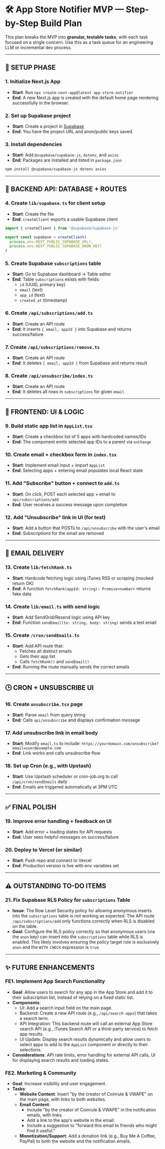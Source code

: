 # 🛠️ App Store Notifier MVP — Step-by-Step Build Plan

This plan breaks the MVP into **granular, testable tasks**, with each task focused on a single concern. Use this as a task queue for an engineering LLM or incremental dev process.

---

## 🔧 SETUP PHASE

### 1. Initialize Next.js App
- **Start**: Run `npx create-next-app@latest app-store-notifier`
- **End**: A new Next.js app is created with the default home page rendering successfully in the browser.

### 2. Set up Supabase project
- **Start**: Create a project in [Supabase](https://supabase.com/)
- **End**: You have the project URL and anon/public keys saved.

### 3. Install dependencies
- **Start**: Add `@supabase/supabase-js`, `dotenv`, and `axios`
- **End**: Packages are installed and listed in `package.json`

```bash
npm install @supabase/supabase-js dotenv axios
```

---

## 🧠 BACKEND API: DATABASE + ROUTES

### 4. Create `lib/supabase.ts` for client setup
- **Start**: Create the file
- **End**: `createClient` exports a usable Supabase client

```ts
import { createClient } from '@supabase/supabase-js'

export const supabase = createClient(
  process.env.NEXT_PUBLIC_SUPABASE_URL!,
  process.env.NEXT_PUBLIC_SUPABASE_ANON_KEY!
)
```

### 5. Create Supabase `subscriptions` table
- **Start**: Go to Supabase dashboard → Table editor
- **End**: Table `subscriptions` exists with fields:
  - `id` (UUID, primary key)
  - `email` (text)
  - `app_id` (text)
  - `created_at` (timestamp)

### 6. Create `/api/subscriptions/add.ts`
- **Start**: Create an API route
- **End**: It inserts `{ email, appId }` into Supabase and returns success/failure

### 7. Create `/api/subscriptions/remove.ts`
- **Start**: Create an API route
- **End**: It deletes `{ email, appId }` from Supabase and returns result

### 8. Create `/api/unsubscribe/index.ts`
- **Start**: Create an API route
- **End**: It deletes all rows in `subscriptions` for given `email`

---

## 🎨 FRONTEND: UI & LOGIC

### 9. Build static app list in `AppList.tsx`
- **Start**: Create a checkbox list of 5 apps with hardcoded names/IDs
- **End**: The component emits selected app IDs to a parent via `onChange`

### 10. Create email + checkbox form in `index.tsx`
- **Start**: Implement email input + import `AppList`
- **End**: Selecting apps + entering email populates local React state

### 11. Add "Subscribe" button + connect to `add.ts`
- **Start**: On click, POST each selected app + email to `api/subscriptions/add`
- **End**: User receives a success message upon completion

### 12. Add "Unsubscribe" link in UI (for test)
- **Start**: Add a button that POSTs to `/api/unsubscribe` with the user's email
- **End**: Subscriptions for the email are removed

---

## 📩 EMAIL DELIVERY

### 13. Create `lib/fetchRank.ts`
- **Start**: Hardcode fetching logic using iTunes RSS or scraping (mocked return OK)
- **End**: A function `fetchRank(appId: string): Promise<number>` returns fake data

### 14. Create `lib/email.ts` with send logic
- **Start**: Add SendGrid/Resend logic using API key
- **End**: Function `sendEmail(to: string, body: string)` sends a test email

### 15. Create `/cron/sendEmails.ts`
- **Start**: Add API route that:
  - Fetches all distinct emails
  - Gets their app list
  - Calls `fetchRank()` and `sendEmail()`
- **End**: Running the route manually sends the correct emails

---

## 🕒 CRON + UNSUBSCRIBE UI

### 16. Create `unsubscribe.tsx` page
- **Start**: Parse `email` from query string
- **End**: Calls `api/unsubscribe` and displays confirmation message

### 17. Add unsubscribe link in email body
- **Start**: Modify `email.ts` to include:
  `https://yourdomain.com/unsubscribe?email=user@example.com`
- **End**: Link works and calls unsubscribe flow

### 18. Set up Cron (e.g., with Upstash)
- **Start**: Use Upstash scheduler or cron-job.org to call `/api/cron/sendEmails` daily
- **End**: Emails are triggered automatically at 3PM UTC

---

## ✅ FINAL POLISH

### 19. Improve error handling + feedback on UI
- **Start**: Add error + loading states for API requests
- **End**: User sees helpful messages on success/failure

### 20. Deploy to Vercel (or similar)
- **Start**: Push repo and connect to Vercel
- **End**: Production version is live with env variables set

---

## ⚠️ OUTSTANDING TO-DO ITEMS

### 21. Fix Supabase RLS Policy for `subscriptions` Table
- **Issue**: The Row Level Security policy for allowing anonymous inserts into the `subscriptions` table is not working as expected. The API route `/api/subscriptions/add` only functions correctly when RLS is disabled on the table.
- **Goal**: Configure the RLS policy correctly so that anonymous users (via the `anon` key) can insert into the `subscriptions` table while RLS is enabled. This likely involves ensuring the policy target role is exclusively `anon` and the `WITH CHECK` expression is `true`.

---

## ✨ FUTURE ENHANCEMENTS

### FE1. Implement App Search Functionality
- **Goal**: Allow users to search for any app in the App Store and add it to their subscription list, instead of relying on a fixed static list.
- **Components**:
  - UI: Add a search input field on the main page.
  - Backend: Create a new API route (e.g., `/api/search-apps`) that takes a search term.
  - API Integration: This backend route will call an external App Store search API (e.g., iTunes Search API or a third-party service) to fetch app results.
  - UI Update: Display search results dynamically and allow users to select apps to add to the `AppList` component or directly to their selections.
- **Considerations**: API rate limits, error handling for external API calls, UI for displaying search results and loading states.

### FE2. Marketing & Community
- **Goal**: Increase visibility and user engagement.
- **Tasks**:
    - **Website Content**: Insert "by the creator of Coinrule & VWAPE" on the main page, with links to both websites.
    - **Email Content**:
        - Include "by the creator of Coinrule & VWAPE" in the notification emails, with links.
        - Add a link to the app's website in the email.
        - Include a suggestion to "forward this email to friends who might find it useful."
    - **Monetization/Support**: Add a donation link (e.g., Buy Me A Coffee, PayPal) to both the website and the notification emails.

